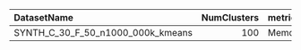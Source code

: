 | DatasetName                       |   NumClusters | metric    | baseline   | compare_suite   |   Double_Memory_MB |   Hybrid_Memory_MB |   Rel_Memory_MB |   Improvement_% |   n_pairs |
|:----------------------------------|--------------:|:----------|:-----------|:----------------|-------------------:|-------------------:|----------------:|----------------:|----------:|
| SYNTH_C_30_F_50_n1000_000k_kmeans |           100 | Memory_MB | Double     | Hybrid          |                400 |                600 |             1.5 |             -50 |         1 |
